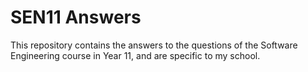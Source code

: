 # SEN11 Answers
This repository contains the answers to the questions of the Software Engineering course in Year 11, and are specific to my school.